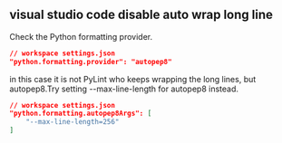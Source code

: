 ## visual studio code disable auto wrap long line

Check the Python formatting provider.

```json
// workspace settings.json
"python.formatting.provider": "autopep8"
```

in this case it is not PyLint who keeps wrapping the long lines, but autopep8.Try setting --max-line-length for autopep8 instead.

```json
// workspace settings.json
"python.formatting.autopep8Args": [
    "--max-line-length=256"
]
```
